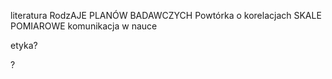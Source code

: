literatura
RodzAJE PLANÓW BADAWCZYCH
Powtórka o korelacjach
SKALE POMIAROWE
komunikacja w nauce

etyka?

?
